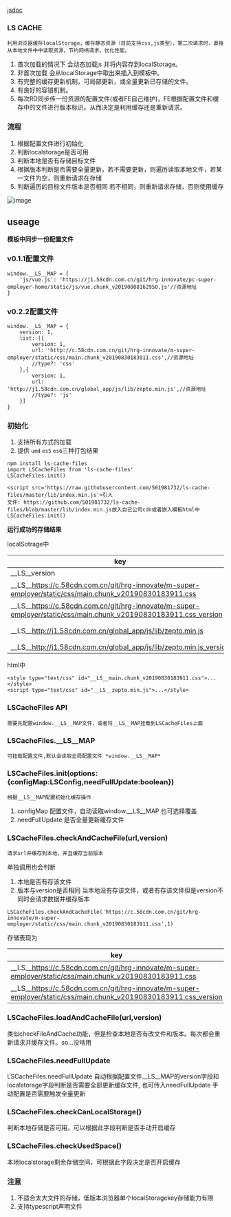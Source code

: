 

[jsdoc](https://501981732.github.io/ls-cache-files-ts/)

### LS CACHE

    利用浏览器缓存localStorage，缓存静态资源（目前支持css,js类型），第二次请求时，直接从本地文件中中读取资源，节约网络请求，优化性能。

1. 首次加载的情况下 会动态加载js 并将内容存到localStorage。
2. 非首次加载 会从localStorage中取出来插入到模板中。
3. 有完整的缓存更新机制，可局部更新，或全量更新已存储的文件。
4. 有良好的容错机制。
5. 每次RD同步传一份资源的配置文件(或者FE自己维护)，FE根据配置文件和缓存中的文件进行版本标识。从而决定是利用缓存还是重新请求。

### 流程
1. 根据配置文件进行初始化
2. 判断localstorage是否可用
3. 判断本地是否有存储目标文件 
4. 根据版本判断是否需要全量更新，若不需要更新，则遍历读取本地文件，若某一文件为空，则重新请求在存储
5. 判断遍历的目标文件版本是否相同 若不相同，则重新请求存储，否则使用缓存

![image](https://pic1.58cdn.com.cn/nowater/cxnomark/n_v2cd68acbc04474e2ca23309e69c019c12.png)

## useage

**模板中同步一份配置文件**

### v0.1.1配置文件

```
window.__LS__MAP = {
    'js/vue.js': 'https://j1.58cdn.com.cn/git/hrg-innovate/pc-super-employer-home/static/js/vue.chunk_v20190808162950.js'//资源地址
}
```

### v0.2.2配置文件

```
window.__LS__MAP = {
    version: 1,
    list: [{
        version: 1,
        url: 'http://c.58cdn.com.cn/git/hrg-innovate/m-super-employer/static/css/main.chunk_v20190830183911.css',//资源地址
        //type?: 'css'
    },{
        version: 1,
        url: 'http://j1.58cdn.com.cn/global_app/js/lib/zepto.min.js',//资源地址
        //type?: 'js'
    }]
}
```

### 初始化

1. 支持所有方式的加载
2. 提供 `umd`  `es5`  `es6`三种打包结果

```
npm install ls-cache-files
import LSCacheFiles from 'ls-cache-files'
LSCacheFiles.init()
```

```
<script src='https://raw.githubusercontent.com/501981732/ls-cache-files/master/lib/index.min.js'>引入
文件: https://github.com/501981732/ls-cache-files/blob/master/lib/index.min.js放入自己公司cdn或者嵌入模板html中
LSCacheFiles.init()
```

**运行成功的存储结果**

localSotrage中

key | value 
---|---
__LS__version | 1
__LS__https://c.58cdn.com.cn/git/hrg-innovate/m-super-employer/static/css/main.chunk_v20190830183911.css | 对应css
__LS__https://c.58cdn.com.cn/git/hrg-innovate/m-super-employer/static/css/main.chunk_v20190830183911.css_version | 1
__LS__http://j1.58cdn.com.cn/global_app/js/lib/zepto.min.js | 对应js
__LS__http://j1.58cdn.com.cn/global_app/js/lib/zepto.min.js_version | 1

html中

```
<style type="text/css" id="__LS__main.chunk_v20190830183911.css">...</style>
<script type="text/css" id="__LS__zepto.min.js">...</style>
```

### LSCacheFiles API
 
    需要先配置window.__LS__MAP文件，或者将__LS__MAP挂载到LSCacheFiles上面

### LSCacheFiles.__LS__MAP 

    可挂载配置文件,默认会读取全局配置文件 *window.__LS__MAP*

### LSCacheFiles.init(options:{configMap:LSConfig,needFullUpdate:boolean})

    根据__LS__MAP配置初始化缓存操作

1. configMap 配置文件，自动读取window.__LS__MAP 也可选择覆盖
2. needFullUpdate 是否全量更新缓存文件
### LSCacheFiles.checkAndCacheFile(url,version)

    请求url并缓存到本地，并且缓存当前版本
  
单独调用也会判断
1. 本地是否有存该文件
2. 版本与version是否相同
当本地没有存该文件，或者有存该文件但是version不同时会请求数据并缓存版本

```
LSCacheFiles.checkAndCacheFile('https://c.58cdn.com.cn/git/hrg-innovate/m-super-employer/static/css/main.chunk_v20190830183911.css',1)

```

存储表现为

key | value 
---|---
__LS__https://c.58cdn.com.cn/git/hrg-innovate/m-super-employer/static/css/main.chunk_v20190830183911.css | 对应css
__LS__https://c.58cdn.com.cn/git/hrg-innovate/m-super-employer/static/css/main.chunk_v20190830183911.css_version | 1

### LSCacheFiles.loadAndCacheFile(url,version)

类似checkFileAndCache功能，但是检查本地是否有改文件和版本。每次都会重新请求并缓存文件。so...没啥用

### LSCacheFiles.needFullUpdate

LSCacheFiles.needFullUpdate 自动根据配置文件__LS__MAP的version字段和localstorage字段判断是否需要全部更新缓存文件,
也可传入needFullUpdate 手动配置是否需要触发全量更新

### LSCacheFiles.checkCanLocalStorage()

判断本地存储是否可用，可以根据此字段判断是否手动开启缓存

### LSCacheFiles.checkUsedSpace()

本地localstorage剩余存储空间，可根据此字段决定是否开启缓存

### 注意

1. 不适合太大文件的存储，低版本浏览器单个localStoragekey存储能力有限
2. 支持typescript声明文件
